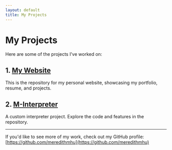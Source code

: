 ```yaml
---
layout: default
title: My Projects
---
```


# My Projects

Here are some of the projects I've worked on:

## 1. [My Website](https://github.com/meredithmhu/meredithmhu.github.io)
This is the repository for my personal website, showcasing my portfolio, resume, and projects.

## 2. [M-Interpreter](https://github.com/meredithmhu/m-interpreter)
A custom interpreter project. Explore the code and features in the repository.

---

If you'd like to see more of my work, check out my GitHub profile:  
[https://github.com/meredithmhu](https://github.com/meredithmhu)
